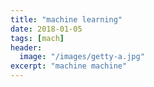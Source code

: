 ```yaml
---
title: "machine learning"
date: 2018-01-05
tags: [mach]
header:
  image: "/images/getty-a.jpg"
excerpt: "machine machine"
---
```

